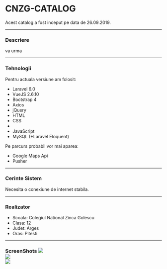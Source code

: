 # CNZG-CATALOG
Acest catalog a fost inceput pe data de 26.09.2019.<br>
<hr/>
<h3>Descriere</h3>
va urma
<hr/>
<h3>Tehnologii</h3>
Pentru actuala versiune am folosit:
<ul>
<li>Laravel 6.0</li>
<li>VueJS 2.6.10</li>
<li>Bootstrap 4</li>
<li>Axios</li>
<li>jQuery</li>
<li>HTML</li>
<li>CSS<li>
<li>JavaScript</li>
<li>MySQL (+Laravel Eloquent)</li>
</ul>

Pe parcurs probabil vor mai aparea:
<ul>
<li>Google Maps Api</li>
<li>Pusher</li>
</ul>
<hr/>
<h3>Cerinte Sistem</h3>
Necesita o conexiune de internet stabila.
<hr/>
<h3>Realizator</h3>
<ul>
<li>Scoala: Colegiul National Zinca Golescu</li>
<li>Clasa: 12</li>
<li>Judet: Arges</li>
<li>Oras: Pitesti</li>
</ul>
<hr/>
<h3>ScreenShots</li>
<img src="https://i.imgur.com/3DzX0vG.png"><br>
<img src="https://i.imgur.com/lJft4yI.png"><br>
<img src="https://i.imgur.com/ABuVTM3.png">


